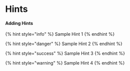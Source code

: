 # Hints

#### Adding Hints

{% hint style="info" %}
Sample Hint 1
{% endhint %}

{% hint style="danger" %}
Sample Hint 2
{% endhint %}

{% hint style="success" %}
Sample Hint 3
{% endhint %}

{% hint style="warning" %}
Sample Hint 4
{% endhint %}


